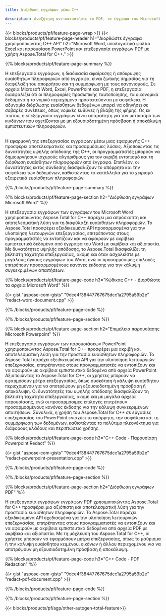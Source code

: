 ```yaml
---
title: Διόρθωση εγγράφων μέσω C++ 

description: Αναζήτηση αντικαταστήστε το PDF, τα έγγραφα του Microsoft Word υπολογιστικά φύλλα Excel και δεδομένα παρουσιάσεων PowerPoint μέσω εφαρμογής C++. Παρατίθεται ο κωδικός C++
---
```


{{< blocks/products/pf/feature-page-wrap >}}
{{< blocks/products/pf/feature-page-header h1="Διορθώστε έγγραφα χρησιμοποιώντας C++ API" h2="Microsoft Word, υπολογιστικά φύλλα Excel και παρουσίαση PowerPoint και επεξεργασία εγγράφων PDF με χρήση Aspose.Total for C++." >}}

{{% blocks/products/pf/feature-page-summary %}}

Η επεξεργασία εγγράφων, η διαδικασία αφαίρεσης ή απόκρυψης ευαίσθητων πληροφοριών από έγγραφα, είναι ζωτικής σημασίας για τη διαφύλαξη του απορρήτου και τη συμμόρφωση με τους κανονισμούς. Σε αρχεία Microsoft Word, Excel, PowerPoint και PDF, η επεξεργασία διασφαλίζει ότι οι πληροφορίες προσωπικής ταυτοποίησης, τα οικονομικά δεδομένα ή το νομικό περιεχόμενο προστατεύονται με ασφάλεια. Η αδυναμία διόρθωσης ευαίσθητων δεδομένων μπορεί να οδηγήσει σε σοβαρές συνέπειες, όπως νομικές ευθύνες ή βλάβη της φήμης. Ως εκ τούτου, η επεξεργασία εγγράφων είναι απαραίτητη για τον μετριασμό των κινδύνων που σχετίζονται με μη εξουσιοδοτημένη πρόσβαση ή αποκάλυψη εμπιστευτικών πληροφοριών.<br /><br />

Η εφαρμογή της επεξεργασίας εγγράφων μέσω μιας εφαρμογής C++ προσφέρει αποτελεσματικές και προσαρμόσιμες λύσεις. Αξιοποιώντας τις δυνατότητες υψηλής απόδοσης της C++, οι προγραμματιστές μπορούν να δημιουργήσουν ισχυρούς αλγόριθμους για τον ακριβή εντοπισμό και τη διόρθωση ευαίσθητων πληροφοριών από έγγραφα. Επιπλέον, οι δυνατότητες εκτός σύνδεσης διασφαλίζουν το απόρρητο και την ασφάλεια των δεδομένων, καθιστώντας τα κατάλληλα για το χειρισμό εξαιρετικά ευαίσθητων πληροφοριών. 

{{% /blocks/products/pf/feature-page-summary  %}}

{{% blocks/products/pf/feature-page-section  h2="Διόρθωση εγγράφων Microsoft Word" %}}

Η επεξεργασία εγγράφων των εγγράφων του Microsoft Word χρησιμοποιώντας Aspose.Total for C++ παρέχει μια απρόσκοπτη και αποτελεσματική λύση για τη διαφύλαξη ευαίσθητων πληροφοριών. Το Aspose.Total προσφέρει εξειδικευμένα API προσαρμοσμένα για την υλοποίηση λειτουργιών επεξεργασίας, επιτρέποντας στους προγραμματιστές να εντοπίζουν και να αφαιρούν με ακρίβεια εμπιστευτικά δεδομένα από έγγραφα του Word με ακρίβεια και αξιοπιστία. Με δυνατότητες υψηλής απόδοσης, το Aspose.Total διασφαλίζει τη βέλτιστη ταχύτητα επεξεργασίας, ακόμη και όταν ασχολείστε με μεγάλους όγκους εγγράφων του Word, ενώ οι προσαρμόσιμες επιλογές επιτρέπουν προσαρμοσμένους κανόνες έκδοσης για την κάλυψη συγκεκριμένων απαιτήσεων.

{{% blocks/products/pf/feature-page-code h3="Κώδικας C++ - Διορθώστε τα αρχεία Microsoft Word" %}}

{{< gist "aspose-com-gists" "9dce4f38447767675dcc1a2795a59b2e" "redact-word-document.cpp" >}}

{{% /blocks/products/pf/feature-page-code  %}}

{{% /blocks/products/pf/feature-page-section %}}

{{% blocks/products/pf/feature-page-section  h2="Επιμέλεια παρουσίασης Microsoft Powerpoint" %}}

Η επεξεργασία εγγράφων των παρουσιάσεων PowerPoint χρησιμοποιώντας Aspose.Total for C++ προσφέρει μια ακριβή και αποτελεσματική λύση για την προστασία ευαίσθητων πληροφοριών. Το Aspose.Total παρέχει εξειδικευμένα API για την υλοποίηση λειτουργιών επεξεργασίας, επιτρέποντας στους προγραμματιστές να εντοπίζουν και να αφαιρούν με ακρίβεια εμπιστευτικά δεδομένα από αρχεία PowerPoint. Αξιοποιώντας το Aspose.Total for C++, οι χρήστες μπορούν να εφαρμόσουν μέτρα επεξεργασίας, όπως συσκότιση ή κάλυψη ευαίσθητου περιεχομένου για να αποτρέψουν μη εξουσιοδοτημένη πρόσβαση ή αποκάλυψη. Οι δυνατότητές του υψηλής απόδοσης διασφαλίζουν τη βέλτιστη ταχύτητα επεξεργασίας, ακόμη και με μεγάλα αρχεία παρουσίασης, ενώ οι προσαρμόσιμες επιλογές επιτρέπουν προσαρμοσμένους κανόνες έκδοσης για την κάλυψη συγκεκριμένων απαιτήσεων. Συνολικά, η χρήση του Aspose.Total for C++ σε εργασίες επεξεργασίας του PowerPoint ενισχύει το απόρρητο, την ασφάλεια και τη συμμόρφωση των δεδομένων, καθιστώντας το πολύτιμο πλεονέκτημα για διάφορους κλάδους και περιπτώσεις χρήσης.

{{% blocks/products/pf/feature-page-code h3="C++ Code - Παρουσίαση Powerpoint Redact" %}}

{{< gist "aspose-com-gists" "9dce4f38447767675dcc1a2795a59b2e" "redact-powerpoint-presentation.cpp" >}}

{{% /blocks/products/pf/feature-page-code  %}}

{{% /blocks/products/pf/feature-page-section %}}


{{% blocks/products/pf/feature-page-section  h2="Διόρθωση εγγράφων PDF" %}}

Η επεξεργασία εγγράφων εγγράφων PDF χρησιμοποιώντας Aspose.Total for C++ προσφέρει μια αξιόπιστη και αποτελεσματική λύση για την προστασία ευαίσθητων πληροφοριών. Το Aspose.Total παρέχει εξειδικευμένα API σχεδιασμένα για την υλοποίηση λειτουργιών επεξεργασίας, επιτρέποντας στους προγραμματιστές να εντοπίζουν και να αφαιρούν με ακρίβεια εμπιστευτικά δεδομένα από αρχεία PDF με ακρίβεια και αξιοπιστία. Με τη μόχλευση του Aspose.Total for C++, οι χρήστες μπορούν να εφαρμόσουν μέτρα επεξεργασίας, όπως το μαύρισμα ή την κάλυψη ευαίσθητου κειμένου, εικόνων ή άλλου περιεχομένου για να αποτρέψουν μη εξουσιοδοτημένη πρόσβαση ή αποκάλυψη.

{{% blocks/products/pf/feature-page-code h3="C++ Code - PDF Redaction" %}}

{{< gist "aspose-com-gists" "9dce4f38447767675dcc1a2795a59b2e" "redact-pdf-document.cpp" >}}

{{% /blocks/products/pf/feature-page-code  %}}

{{% /blocks/products/pf/feature-page-section %}}

{{< blocks/products/pf/agp/other-autogen-total-feature>}}